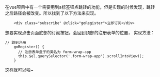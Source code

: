 在vue项目中有一个需要用到a标签锚点跳转的功能，但是实现的时候发现，跳转之后路径会被改变。所以找到了以下方法来实现。
```
    <div class="subscribe" @click="goRegister">立即订阅</div>
```
想要实现点击页面底部的订阅按钮，会回到顶部的注册表单的位置，
实现方法：
```
// 跳到注册
    goRegister() {
      // 注册表单盒子的类名为 form-wrap-app
      this.$el.querySelector('.form-wrap-app').scrollIntoView();
    }
```
这样就可以啦~